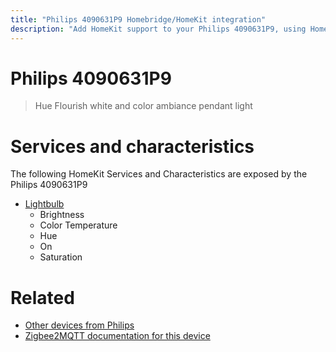 ```yaml
---
title: "Philips 4090631P9 Homebridge/HomeKit integration"
description: "Add HomeKit support to your Philips 4090631P9, using Homebridge, Zigbee2MQTT and homebridge-z2m."
---
```

<!---
This file has been GENERATED using src/docgen/docgen.ts
DO NOT EDIT THIS FILE MANUALLY!
-->
# Philips 4090631P9
> Hue Flourish white and color ambiance pendant light


# Services and characteristics
The following HomeKit Services and Characteristics are exposed by
the Philips 4090631P9

* [Lightbulb](../../light.md)
  * Brightness
  * Color Temperature
  * Hue
  * On
  * Saturation


# Related
* [Other devices from Philips](../index.md#philips)
* [Zigbee2MQTT documentation for this device](https://www.zigbee2mqtt.io/devices/4090631P9.html)